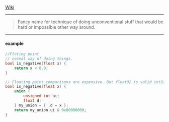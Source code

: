 [Wiki](https://en.wikipedia.org/wiki/Type_punning)
___
>Fancy name for technique  of doing unconventional stuff that would be hard or impossible other way around.
___
#### example
```c
//Floting point
// normal way of doing things.
bool is_negative(float x) {
    return x < 0.0;
}
```
```c
// Floating point comparisons are expensive. But float32 is valid int32, which means we can take pointer of x and asigng it to int32 witch means that we are compering ints, more effichent way but not perfect. https://en.wikipedia.org/wiki/Type_punning#C_and_C++
bool is_negative(float x) {
    union {
        unsigned int ui;
        float d;
    } my_union = { .d = x };
    return my_union.ui & 0x80000000;
}
```
